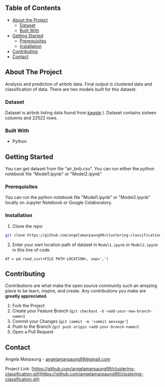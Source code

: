 <!-- TABLE OF CONTENTS -->
## Table of Contents

* [About the Project](#about-the-project)
  * [Dataset](#dataset)
  * [Built With](#built-with)
* [Getting Started](#getting-started)
  * [Prerequisites](#prerequisites)
  * [Installation](#installation)
* [Contributing](#contributing)
* [Contact](#contact)


<!-- ABOUT THE PROJECT -->
## About The Project

Analysis and prediction of airbnb data. Final output is clustered data and classification of data.
There are two models built for this dataset.

### Dataset
Dataset is airbnb listing data found from [kaggle](https://www.kaggle.com/dgomonov/new-york-city-airbnb-open-data?select=AB_NYC_2019.csv) ).
Dataset contains sixteen columns and 22522 rows.
### Built With
* Python

<!-- GETTING STARTED -->
## Getting Started

You can get dataset from file "air_bnb.csv".
You can run either the python notebook file "Model1.ipynb" or "Model2.ipynb"


### Prerequisites

You can run the python notebook file "Model1.ipynb" or "Model2.ipynb" locally on Jupyter Notebook or Google Colaboratory.

### Installation

1. Clone the repo
```sh
git clone https://github.com/angelamarpaung99/clustering-classification.git
```
2. Enter your own location path of dataset in
`Model1.ipynb` or `Model2.ipynb` in this line of code
``` 
df = pd.read_csv(<FILE PATH LOCATION>, sep=',') 
```

<!-- CONTRIBUTING -->
## Contributing

Contributions are what make the open source community such an amazing place to be learn, inspire, and create. Any contributions you make are **greatly appreciated**.

1. Fork the Project
2. Create your Feature Branch (`git checkout -b <add-your-new-branch-name>`)
3. Commit your Changes (`git commit -m 'commit message'`)
4. Push to the Branch (`git push origin <add-your-branch-name>`)
5. Open a Pull Request


<!-- CONTACT -->
## Contact

Angela Marpaung - angelamarpaung99@gmail.com

Project Link: [https://github.com/angelamarpaung99/clustering-classification.git](https://github.com/angelamarpaung99/clustering-classification.git)



